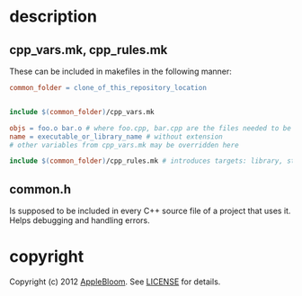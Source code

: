 # description

## cpp_vars.mk, cpp_rules.mk

These can be included in makefiles in the following manner:

```makefile
common_folder = clone_of_this_repository_location


include $(common_folder)/cpp_vars.mk

objs = foo.o bar.o # where foo.cpp, bar.cpp are the files needed to be compiled
name = executable_or_library_name # without extension
# other variables from cpp_vars.mk may be overridden here

include $(common_folder)/cpp_rules.mk # introduces targets: library, standalone and clean
```

## common.h

Is supposed to be included in every C++ source file of a project that uses it. Helps debugging and handling errors.

# copyright

Copyright (c) 2012 [AppleBloom](mailto:love.and.toleration@gmail.com). See [LICENSE](./LICENSE.txt) for details.